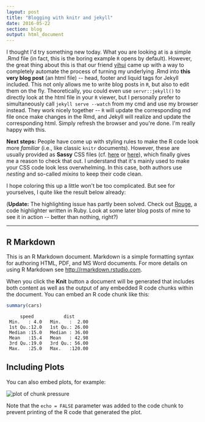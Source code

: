```yaml
---
layout: post
title: "Blogging with knitr and jekyll"
date: 2016-05-22
section: blog
output: html_document
---
```




I thought I'd try something new today. What you are looking at is a simple .Rmd file (in fact, this is the boring example `R` opens by default). However, the great thing about this is that our friend [yihui](https://github.com/yihui/knitr-jekyll) came up with a way to completely automate the process of turning  my underlying .Rmd into **this very blog post** (an html file) -- head, footer and liquid tags for Jekyll included. This not only allows me to write blog posts in `R`, but also to edit them on the fly. Theoretically, you could even use `servr::jekyll()` to directly look at the html file in your `R` viewer, but I personally prefer to simultaneously call `jekyll serve --watch` from my cmd and use my browser instead. They work nicely together -- `R` will update the corresponding md file once make changes in the Rmd, and Jekyll will realize and update the corresponding html. Simply refresh the browser and you're done. I'm really happy with this.

**Next steps:** People have come up with styling rules to make the R code look more *familiar* (i.e., like classic `knitr` documents). However, these are usually provided as **Sassy** CSS files (cf. [here](https://github.com/AndySouth/andysouth.github.io/blob/master/_scss/_highlights.scss) or [here](https://github.com/yihui/knitr-jekyll/blob/gh-pages/_sass/_syntax-highlighting.scss)), which finally gives me a reason to check that out. I understand that it's mainly used to make your CSS code look less overwhelming. In this case, both authors use *nesting* and so-called *mixins* to keep their code clean. 

I hope coloring this up a little won't be too complicated. But see for yourselves, I quite like the result below already:   

(**Update:** The highlighting issue has partly been solved. Check out [Rouge](http://rouge.jneen.net/), a code highlighter written in Ruby. Look at some later blog posts of mine to see it in action -- better than nothing, right?)
<hr>

## R Markdown

This is an R Markdown document. Markdown is a simple formatting syntax for authoring HTML, PDF, and MS Word documents. For more details on using R Markdown see <http://rmarkdown.rstudio.com>.

When you click the **Knit** button a document will be generated that includes both content as well as the output of any embedded R code chunks within the document. You can embed an R code chunk like this:


```r
summary(cars)
```

```
     speed           dist       
 Min.   : 4.0   Min.   :  2.00  
 1st Qu.:12.0   1st Qu.: 26.00  
 Median :15.0   Median : 36.00  
 Mean   :15.4   Mean   : 42.98  
 3rd Qu.:19.0   3rd Qu.: 56.00  
 Max.   :25.0   Max.   :120.00  
```

## Including Plots

You can also embed plots, for example:

<img src="/figure/./2016-05-22-blogging-with-knitr-and-Jekyll/pressure-1.png" title="plot of chunk pressure" alt="plot of chunk pressure" style="display: block; margin: auto;" />

Note that the `echo = FALSE` parameter was added to the code chunk to prevent printing of the R code that generated the plot.
